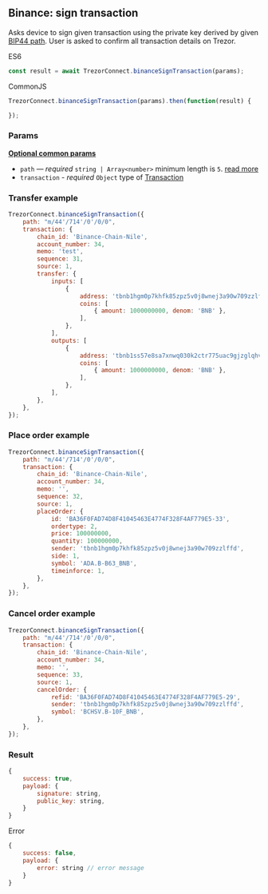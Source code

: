 ## Binance: sign transaction
Asks device to sign given transaction using the private key derived by given [BIP44 path](path.md). User is asked to confirm all transaction
details on Trezor.

ES6
```javascript
const result = await TrezorConnect.binanceSignTransaction(params);
```

CommonJS
```javascript
TrezorConnect.binanceSignTransaction(params).then(function(result) {

});
```

### Params 
[****Optional common params****](commonParams.md)
* `path` — *required* `string | Array<number>` minimum length is `5`. [read more](path.md)
* `transaction` - *required* `Object` type of [Transaction](../../src/js/types/binance.js#L61-71)

### Transfer example
```javascript
TrezorConnect.binanceSignTransaction({
    path: "m/44'/714'/0'/0/0",
    transaction: {
        chain_id: 'Binance-Chain-Nile',
        account_number: 34,
        memo: 'test',
        sequence: 31,
        source: 1,
        transfer: {
            inputs: [
                {
                    address: 'tbnb1hgm0p7khfk85zpz5v0j8wnej3a90w709zzlffd',
                    coins: [
                        { amount: 1000000000, denom: 'BNB' },
                    ],
                },
            ],
            outputs: [
                {
                    address: 'tbnb1ss57e8sa7xnwq030k2ctr775uac9gjzglqhvpy',
                    coins: [
                        { amount: 1000000000, denom: 'BNB' },
                    ],
                },
            ],
        },
    },
});
```

### Place order example
```javascript
TrezorConnect.binanceSignTransaction({
    path: "m/44'/714'/0'/0/0",
    transaction: {
        chain_id: 'Binance-Chain-Nile',
        account_number: 34,
        memo: '',
        sequence: 32,
        source: 1,
        placeOrder: {
            id: 'BA36F0FAD74D8F41045463E4774F328F4AF779E5-33',
            ordertype: 2,
            price: 100000000,
            quantity: 100000000,
            sender: 'tbnb1hgm0p7khfk85zpz5v0j8wnej3a90w709zzlffd',
            side: 1,
            symbol: 'ADA.B-B63_BNB',
            timeinforce: 1,
        },
    },
});
```

### Cancel order example
```javascript
TrezorConnect.binanceSignTransaction({
    path: "m/44'/714'/0'/0/0",
    transaction: {
        chain_id: 'Binance-Chain-Nile',
        account_number: 34,
        memo: '',
        sequence: 33,
        source: 1,
        cancelOrder: {
            refid: 'BA36F0FAD74D8F41045463E4774F328F4AF779E5-29',
            sender: 'tbnb1hgm0p7khfk85zpz5v0j8wnej3a90w709zzlffd',
            symbol: 'BCHSV.B-10F_BNB',
        },
    },
});
```

### Result
```javascript
{
    success: true,
    payload: {
        signature: string,
        public_key: string,
    }
}
```
Error
```javascript
{
    success: false,
    payload: {
        error: string // error message
    }
}
```